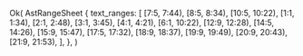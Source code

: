 Ok(
    AstRangeSheet {
        text_ranges: [
            [7:5, 7:44),
            [8:5, 8:34),
            [10:5, 10:22),
            [1:1, 1:34),
            [2:1, 2:48),
            [3:1, 3:45),
            [4:1, 4:21),
            [6:1, 10:22),
            [12:9, 12:28),
            [14:5, 14:26),
            [15:9, 15:47),
            [17:5, 17:32),
            [18:9, 18:37),
            [19:9, 19:49),
            [20:9, 20:43),
            [21:9, 21:53),
        ],
    },
)